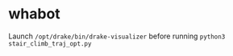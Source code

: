 # whabot

Launch `/opt/drake/bin/drake-visualizer` before running `python3 stair_climb_traj_opt.py`
